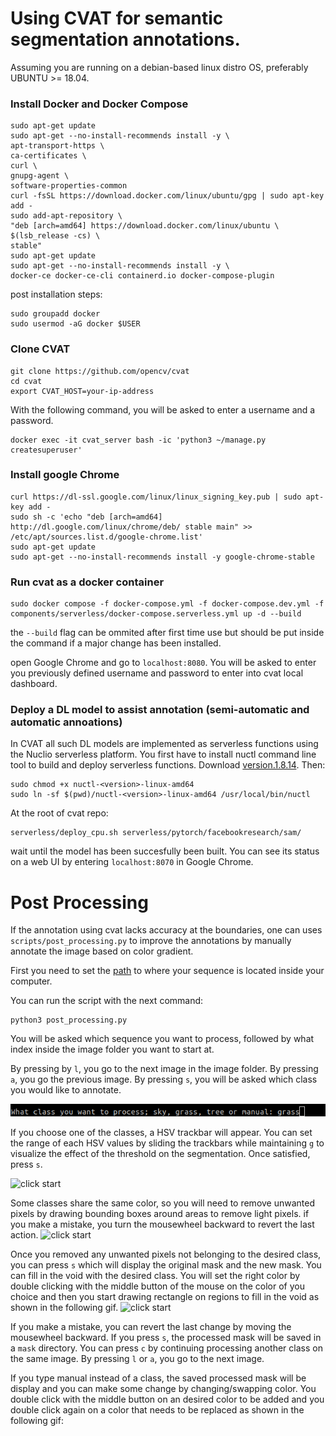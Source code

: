 # Using CVAT for semantic segmentation annotations.

Assuming you are running on a debian-based linux distro OS, preferably UBUNTU >= 18.04.
### Install Docker and Docker Compose

```
sudo apt-get update
sudo apt-get --no-install-recommends install -y \
apt-transport-https \
ca-certificates \
curl \
gnupg-agent \
software-properties-common
curl -fsSL https://download.docker.com/linux/ubuntu/gpg | sudo apt-key add -
sudo add-apt-repository \
"deb [arch=amd64] https://download.docker.com/linux/ubuntu \
$(lsb_release -cs) \
stable"
sudo apt-get update
sudo apt-get --no-install-recommends install -y \
docker-ce docker-ce-cli containerd.io docker-compose-plugin
```

post installation steps:

```
sudo groupadd docker
sudo usermod -aG docker $USER
```

### Clone CVAT

```
git clone https://github.com/opencv/cvat
cd cvat
export CVAT_HOST=your-ip-address
```
With the following command, you will be asked to enter a username and a password.
```
docker exec -it cvat_server bash -ic 'python3 ~/manage.py createsuperuser'
```


### Install google Chrome 

```
curl https://dl-ssl.google.com/linux/linux_signing_key.pub | sudo apt-key add -
sudo sh -c 'echo "deb [arch=amd64] http://dl.google.com/linux/chrome/deb/ stable main" >> /etc/apt/sources.list.d/google-chrome.list'
sudo apt-get update
sudo apt-get --no-install-recommends install -y google-chrome-stable
```

### Run cvat as a docker container

```
sudo docker compose -f docker-compose.yml -f docker-compose.dev.yml -f components/serverless/docker-compose.serverless.yml up -d --build
```
the `--build` flag can be ommited after first time use but should be put inside the command if a major change has been installed.

open Google Chrome and go to `localhost:8080`. You will be asked to enter you previously defined username and password to enter into cvat local dashboard.


### Deploy a DL model to assist annotation (semi-automatic and automatic annoations)

In CVAT all such DL models are implemented as serverless functions using the Nuclio serverless platform. 
You first have to install nuctl command line tool to build and deploy serverless functions.
Download [version.1.8.14](https://github.com/nuclio/nuclio/releases/tag/1.8.14). 
Then:

```
sudo chmod +x nuctl-<version>-linux-amd64
sudo ln -sf $(pwd)/nuctl-<version>-linux-amd64 /usr/local/bin/nuctl
```

At the root of cvat repo:

```
serverless/deploy_cpu.sh serverless/pytorch/facebookresearch/sam/
```

wait until the model has been succesfully been built. You can see its status on a web UI by entering `localhost:8070` in Google Chrome.

# Post Processing 

If the annotation using cvat lacks accuracy at the boundaries, one can uses `scripts/post_processing.py` to improve the annotations by manually annotate the image based on color gradient.

First you need to set the [path](http://192.168.1.92/ylegars/semantic_seg_annotations/-/blob/master/scripts/post_processing.py#L11) to where your sequence is located inside your computer.

You can run the script with the next command:
 ```
 python3 post_processing.py
 ```

 You will be asked which sequence you want to process, followed by what index inside the image folder you want to start at.

 By pressing by `l`, you go to the next image in the image folder. 
 By pressing `a`, you go the previous image.
 By pressing `s`, you will be asked which class you would like to annotate. 

![click start](images/terminal1.png)

If you choose one of the classes, a HSV trackbar will appear. You can set the range of each HSV values by sliding the trackbars while maintaining `g` to visualize the effect of the threshold on the segmentation. Once satisfied, press `s`.

![click start](images/terminal2.gif)


Some classes share the same color, so you will need to remove unwanted pixels by drawing bounding boxes around areas to remove light pixels.
if you make a mistake, you turn the mousewheel backward to revert the last action.
![click start](images/terminal3.gif)

Once you removed any unwanted pixels not belonging to the desired class, you can press `s` which will display the original mask and the new mask.
You can fill in the void with the desired class. You will set the right color by double clicking with the middle button of the mouse on the color of you choice and then you start drawing rectangle on regions to fill in the void as shown in the following gif.
![click start](images/terminal4.gif)

If you make a mistake, you can revert the last change by moving the mousewheel backward. 
If you press `s`, the processed mask will be saved in a `mask` directory. You can press `c` by continuing processing another class on the same image.
By pressing `l` or `a`, you go to the next image. 

If you type manual instead of a class, the saved processed mask will be display and you can make some change by changing/swapping color. You double click with the middle button on an desired color to be added and you double click again on a color that needs to be replaced as shown in the following gif:

